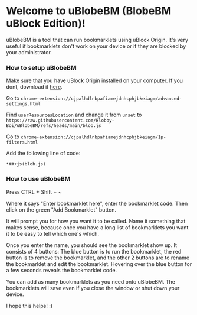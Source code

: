 # Welcome to uBlobeBM (BlobeBM uBlock Edition)!
uBlobeBM is a tool that can run bookmarklets using uBlock Origin. It's very useful if bookmarklets don't work on your device or if they are blocked by your administrator.

### How to setup uBlobeBM
Make sure that you have uBlock Origin installed on your computer. If you dont, download it [here](https://chromewebstore.google.com/detail/ublock-origin/cjpalhdlnbpafiamejdnhcphjbkeiagm).

Go to `chrome-extension://cjpalhdlnbpafiamejdnhcphjbkeiagm/advanced-settings.html`

Find `userResourcesLocation` and change it from `unset` to `https://raw.githubusercontent.com/Blobby-Boi/uBlobeBM/refs/heads/main/blob.js`

Go to `chrome-extension://cjpalhdlnbpafiamejdnhcphjbkeiagm/1p-filters.html`

Add the following line of code:
```
*##+js(blob.js)
```

### How to use uBlobeBM
Press CTRL + Shift + ~

Where it says "Enter bookmarklet here", enter the bookmarklet code. Then click on the green "Add Bookmarklet" button.

It will prompt you for how you want it to be called. Name it something that makes sense, because once you have a long list of bookmarklets you want it to be easy to tell which one's which.

Once you enter the name, you should see the bookmarklet show up. It consists of 4 buttons: The blue button is to run the bookmarklet, the red button is to remove the bookmarklet, and the other 2 buttons are to rename the bookmarklet and edit the bookmarklet. Hovering over the blue button for a few seconds reveals the bookmarklet code.

You can add as many bookmarklets as you need onto uBlobeBM. The bookmarklets will save even if you close the window or shut down your device.

I hope this helps! :)
